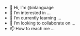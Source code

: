 - 👋 Hi, I’m @inlanguage
- 👀 I’m interested in ...
- 🌱 I’m currently learning ...
- 💞️ I’m looking to collaborate on ...
- 📫 How to reach me ...

<!---
inlanguage/inlanguage is a ✨ special ✨ repository because its `README.md` (this file) appears on your GitHub profile.
You can click the Preview link to take a look at your changes.
--->
